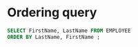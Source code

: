 # Ordering query

```sql
SELECT FirstName, LastName FROM EMPLOYEE
ORDER BY LastName, FirstName ;
``` 
